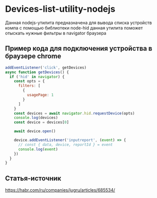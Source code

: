 # Devices-list-utility-nodejs
Данная nodejs-утилита предназначена для вывода списка устройств компа с помощью библиотеки node-hid
данная утилита поможет отыскать нужные фильтры в navigator браузера

## Пример кода для подключения устройства в браузере chrome

```js
addEventListener('click', getDevices)
async function getDevices() {
  if ('hid' in navigator) {
    const opts = {
      filters: [
        {
          usagePage: 1
        }
      ]
    }
    const devices = await navigator.hid.requestDevice(opts)
    console.log(devices)
    const device = devices[0]

    await device.open()

    device.addEventListener('inputreport', (event) => {
      // const { data, device, reportId } = event
      console.log(event)
    })
  }
}
```

## Статья-источник

https://habr.com/ru/companies/jugru/articles/685534/
